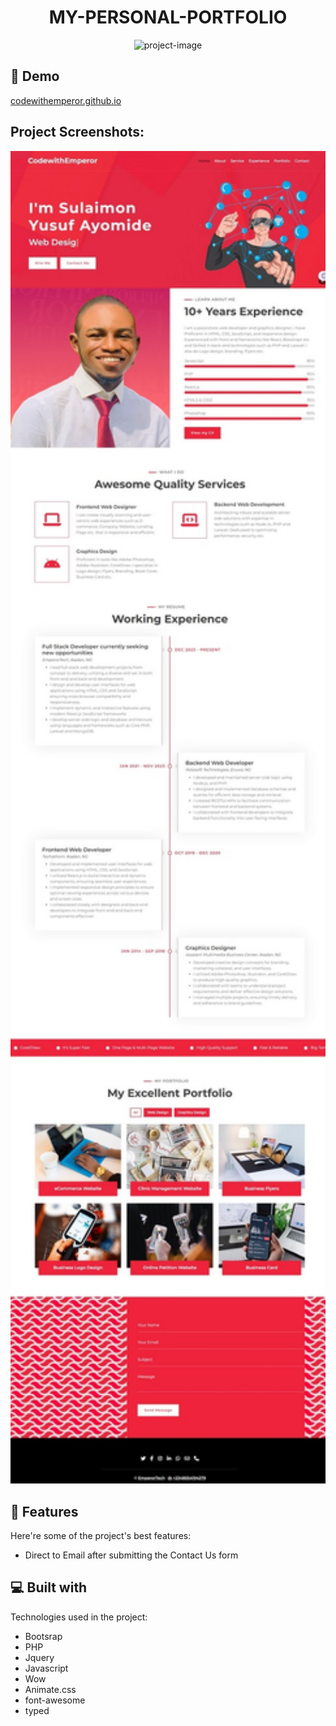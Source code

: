 <h1 align="center" id="title">MY-PERSONAL-PORTFOLIO</h1>

<p align="center"><img src="https://socialify.git.ci/codewithemperor/codewithemperor.github.io/image?language=1&amp;name=1&amp;owner=1&amp;pattern=Formal%20Invitation&amp;stargazers=1&amp;theme=Auto" alt="project-image"></p>

<h2>🚀 Demo</h2>

[codewithemperor.github.io](codewithemperor.github.io)

<h2>Project Screenshots:</h2>

<img src="https://github.com/codewithemperor/codewithemperor.github.io/blob/main/Screenshot_16-3-2024_1833_127.0.0.1.jpeg" alt="project-screenshot" width="1190" height="auto/">

  
  
<h2>🧐 Features</h2>

Here're some of the project's best features:

*   Direct to Email after submitting the Contact Us form

  
  
<h2>💻 Built with</h2>

Technologies used in the project:

*   Bootsrap
*   PHP
*   Jquery
*   Javascript
*   Wow
*   Animate.css
*   font-awesome
*   typed
